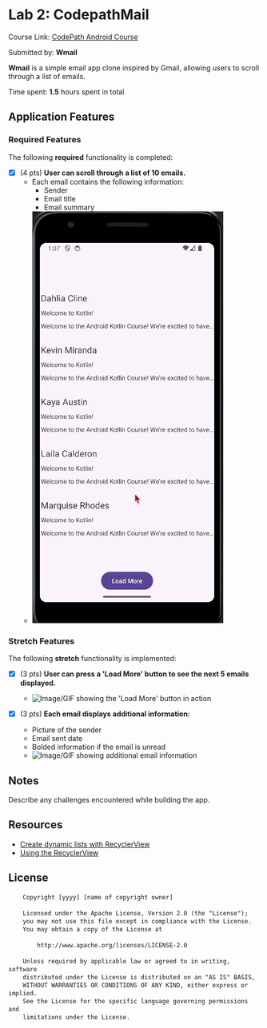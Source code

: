 # Lab 2: CodepathMail

Course Link: [CodePath Android Course](https://courses.codepath.org/courses/and102/unit/2#!labs)

Submitted by: **Wmail** <!-- Replace 'Your Name Here' with your actual name -->

**Wmail** is a simple email app clone inspired by Gmail, allowing users to scroll through a list of emails.

Time spent: **1.5** hours spent in total <!-- Replace 'X' with the number of hours you spent on this project -->

## Application Features

### Required Features

The following **required** functionality is completed:

- [X] (4 pts) **User can scroll through a list of 10 emails.**
    - Each email contains the following information:
        - Sender
        - Email title
        - Email summary
    - ![Image/GIF showing the basic email list display](TenEmail.gif) <!-- Replace this link with your actual image/GIF link -->

### Stretch Features

The following **stretch** functionality is implemented:

- [X] (3 pts) **User can press a 'Load More' button to see the next 5 emails displayed.**
    - ![Image/GIF showing the 'Load More' button in action](Moremail.gif) <!-- Replace this link with your actual image/GIF link -->

- [X] (3 pts) **Each email displays additional information:**
    - Picture of the sender
    - Email sent date
    - Bolded information if the email is unread
    - ![Image/GIF showing additional email information](http://i.imgur.com/link/to/your/gif/file.gif) <!-- Replace this link with your actual image/GIF link -->

## Notes

Describe any challenges encountered while building the app. <!-- Replace this with your specific challenges and experiences -->

## Resources

- [Create dynamic lists with RecyclerView](https://developer.android.com/guide/topics/ui/layout/recyclerview)
- [Using the RecyclerView](https://guides.codepath.com/android/using-the-recyclerview)

## License

```plaintext
    Copyright [yyyy] [name of copyright owner]

    Licensed under the Apache License, Version 2.0 (the "License");
    you may not use this file except in compliance with the License.
    You may obtain a copy of the License at

        http://www.apache.org/licenses/LICENSE-2.0

    Unless required by applicable law or agreed to in writing, software
    distributed under the License is distributed on an "AS IS" BASIS,
    WITHOUT WARRANTIES OR CONDITIONS OF ANY KIND, either express or implied.
    See the License for the specific language governing permissions and
    limitations under the License.